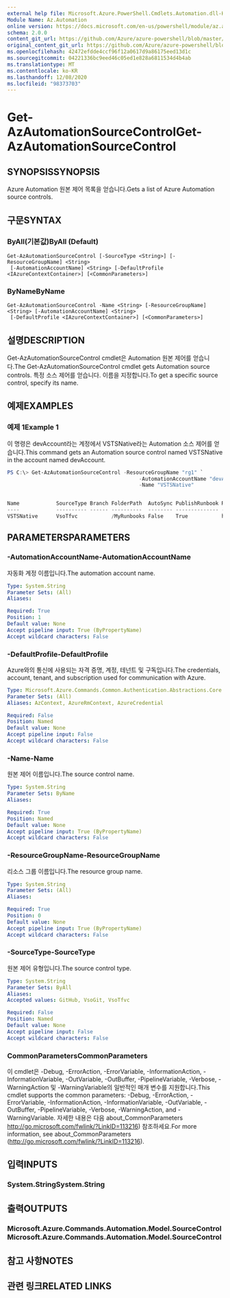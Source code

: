 ```yaml
---
external help file: Microsoft.Azure.PowerShell.Cmdlets.Automation.dll-Help.xml
Module Name: Az.Automation
online version: https://docs.microsoft.com/en-us/powershell/module/az.automation/get-azautomationsourcecontrol
schema: 2.0.0
content_git_url: https://github.com/Azure/azure-powershell/blob/master/src/Automation/Automation/help/Get-AzAutomationSourceControl.md
original_content_git_url: https://github.com/Azure/azure-powershell/blob/master/src/Automation/Automation/help/Get-AzAutomationSourceControl.md
ms.openlocfilehash: 42472efdde4ccf96f12a0617d9a86175eed13d1c
ms.sourcegitcommit: 04221336bc9eed46c05ed1e828a6811534d4b4ab
ms.translationtype: MT
ms.contentlocale: ko-KR
ms.lasthandoff: 12/08/2020
ms.locfileid: "98373703"
---
```

# <span data-ttu-id="43d72-101">Get-AzAutomationSourceControl</span><span class="sxs-lookup"><span data-stu-id="43d72-101">Get-AzAutomationSourceControl</span></span>

## <span data-ttu-id="43d72-102">SYNOPSIS</span><span class="sxs-lookup"><span data-stu-id="43d72-102">SYNOPSIS</span></span>
<span data-ttu-id="43d72-103">Azure Automation 원본 제어 목록을 얻습니다.</span><span class="sxs-lookup"><span data-stu-id="43d72-103">Gets a list of Azure Automation source controls.</span></span>

## <span data-ttu-id="43d72-104">구문</span><span class="sxs-lookup"><span data-stu-id="43d72-104">SYNTAX</span></span>

### <span data-ttu-id="43d72-105">ByAll(기본값)</span><span class="sxs-lookup"><span data-stu-id="43d72-105">ByAll (Default)</span></span>
```
Get-AzAutomationSourceControl [-SourceType <String>] [-ResourceGroupName] <String>
 [-AutomationAccountName] <String> [-DefaultProfile <IAzureContextContainer>] [<CommonParameters>]
```

### <span data-ttu-id="43d72-106">ByName</span><span class="sxs-lookup"><span data-stu-id="43d72-106">ByName</span></span>
```
Get-AzAutomationSourceControl -Name <String> [-ResourceGroupName] <String> [-AutomationAccountName] <String>
 [-DefaultProfile <IAzureContextContainer>] [<CommonParameters>]
```

## <span data-ttu-id="43d72-107">설명</span><span class="sxs-lookup"><span data-stu-id="43d72-107">DESCRIPTION</span></span>
<span data-ttu-id="43d72-108">Get-AzAutomationSourceControl cmdlet은 Automation 원본 제어를 얻습니다.</span><span class="sxs-lookup"><span data-stu-id="43d72-108">The Get-AzAutomationSourceControl cmdlet gets Automation source controls.</span></span>
<span data-ttu-id="43d72-109">특정 소스 제어를 얻습니다. 이름을 지정합니다.</span><span class="sxs-lookup"><span data-stu-id="43d72-109">To get a specific source control, specify its name.</span></span>

## <span data-ttu-id="43d72-110">예제</span><span class="sxs-lookup"><span data-stu-id="43d72-110">EXAMPLES</span></span>

### <span data-ttu-id="43d72-111">예제 1</span><span class="sxs-lookup"><span data-stu-id="43d72-111">Example 1</span></span>
<span data-ttu-id="43d72-112">이 명령은 devAccount라는 계정에서 VSTSNative라는 Automation 소스 제어를 얻습니다.</span><span class="sxs-lookup"><span data-stu-id="43d72-112">This command gets an Automation source control named VSTSNative in the account named devAccount.</span></span>


```powershell
PS C:\> Get-AzAutomationSourceControl -ResourceGroupName "rg1" `
                                           -AutomationAccountName "devAccount" `
                                           -Name "VSTSNative" 


Name            SourceType Branch FolderPath  AutoSync PublishRunbook RepoUrl
----            ---------- ------ ----------  -------- -------------- -------
VSTSNative      VsoTfvc           /MyRunbooks False    True           https://contoso.visualstudio.com/_git/Fin...
```

## <span data-ttu-id="43d72-113">PARAMETERS</span><span class="sxs-lookup"><span data-stu-id="43d72-113">PARAMETERS</span></span>

### <span data-ttu-id="43d72-114">-AutomationAccountName</span><span class="sxs-lookup"><span data-stu-id="43d72-114">-AutomationAccountName</span></span>
<span data-ttu-id="43d72-115">자동화 계정 이름입니다.</span><span class="sxs-lookup"><span data-stu-id="43d72-115">The automation account name.</span></span>

```yaml
Type: System.String
Parameter Sets: (All)
Aliases:

Required: True
Position: 1
Default value: None
Accept pipeline input: True (ByPropertyName)
Accept wildcard characters: False
```

### <span data-ttu-id="43d72-116">-DefaultProfile</span><span class="sxs-lookup"><span data-stu-id="43d72-116">-DefaultProfile</span></span>
<span data-ttu-id="43d72-117">Azure와의 통신에 사용되는 자격 증명, 계정, 테넌트 및 구독입니다.</span><span class="sxs-lookup"><span data-stu-id="43d72-117">The credentials, account, tenant, and subscription used for communication with Azure.</span></span>

```yaml
Type: Microsoft.Azure.Commands.Common.Authentication.Abstractions.Core.IAzureContextContainer
Parameter Sets: (All)
Aliases: AzContext, AzureRmContext, AzureCredential

Required: False
Position: Named
Default value: None
Accept pipeline input: False
Accept wildcard characters: False
```

### <span data-ttu-id="43d72-118">-Name</span><span class="sxs-lookup"><span data-stu-id="43d72-118">-Name</span></span>
<span data-ttu-id="43d72-119">원본 제어 이름입니다.</span><span class="sxs-lookup"><span data-stu-id="43d72-119">The source control name.</span></span>

```yaml
Type: System.String
Parameter Sets: ByName
Aliases:

Required: True
Position: Named
Default value: None
Accept pipeline input: True (ByPropertyName)
Accept wildcard characters: False
```

### <span data-ttu-id="43d72-120">-ResourceGroupName</span><span class="sxs-lookup"><span data-stu-id="43d72-120">-ResourceGroupName</span></span>
<span data-ttu-id="43d72-121">리소스 그룹 이름입니다.</span><span class="sxs-lookup"><span data-stu-id="43d72-121">The resource group name.</span></span>

```yaml
Type: System.String
Parameter Sets: (All)
Aliases:

Required: True
Position: 0
Default value: None
Accept pipeline input: True (ByPropertyName)
Accept wildcard characters: False
```

### <span data-ttu-id="43d72-122">-SourceType</span><span class="sxs-lookup"><span data-stu-id="43d72-122">-SourceType</span></span>
<span data-ttu-id="43d72-123">원본 제어 유형입니다.</span><span class="sxs-lookup"><span data-stu-id="43d72-123">The source control type.</span></span>

```yaml
Type: System.String
Parameter Sets: ByAll
Aliases:
Accepted values: GitHub, VsoGit, VsoTfvc

Required: False
Position: Named
Default value: None
Accept pipeline input: False
Accept wildcard characters: False
```

### <span data-ttu-id="43d72-124">CommonParameters</span><span class="sxs-lookup"><span data-stu-id="43d72-124">CommonParameters</span></span>
<span data-ttu-id="43d72-125">이 cmdlet은 -Debug, -ErrorAction, -ErrorVariable, -InformationAction, -InformationVariable, -OutVariable, -OutBuffer, -PipelineVariable, -Verbose, -WarningAction 및 -WarningVariable의 일반적인 매개 변수를 지원합니다.</span><span class="sxs-lookup"><span data-stu-id="43d72-125">This cmdlet supports the common parameters: -Debug, -ErrorAction, -ErrorVariable, -InformationAction, -InformationVariable, -OutVariable, -OutBuffer, -PipelineVariable, -Verbose, -WarningAction, and -WarningVariable.</span></span> <span data-ttu-id="43d72-126">자세한 내용은 다음 about_CommonParameters http://go.microsoft.com/fwlink/?LinkID=113216) 참조하세요.</span><span class="sxs-lookup"><span data-stu-id="43d72-126">For more information, see about_CommonParameters (http://go.microsoft.com/fwlink/?LinkID=113216).</span></span>

## <span data-ttu-id="43d72-127">입력</span><span class="sxs-lookup"><span data-stu-id="43d72-127">INPUTS</span></span>

### <span data-ttu-id="43d72-128">System.String</span><span class="sxs-lookup"><span data-stu-id="43d72-128">System.String</span></span>

## <span data-ttu-id="43d72-129">출력</span><span class="sxs-lookup"><span data-stu-id="43d72-129">OUTPUTS</span></span>

### <span data-ttu-id="43d72-130">Microsoft.Azure.Commands.Automation.Model.SourceControl</span><span class="sxs-lookup"><span data-stu-id="43d72-130">Microsoft.Azure.Commands.Automation.Model.SourceControl</span></span>

## <span data-ttu-id="43d72-131">참고 사항</span><span class="sxs-lookup"><span data-stu-id="43d72-131">NOTES</span></span>

## <span data-ttu-id="43d72-132">관련 링크</span><span class="sxs-lookup"><span data-stu-id="43d72-132">RELATED LINKS</span></span>
